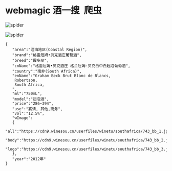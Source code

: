 # webmagic 酒一搜  爬虫


![spider](http://ww4.sinaimg.cn/large/0060lm7Tly1fkufqhmp9tj30i70g4mzh.jpg)



![spider](http://ww4.sinaimg.cn/large/0060lm7Tly1fkuftpfn62j30e807e3yk.jpg)


```
{
   "area":"沿海地区(Coastal Region)",
   "brand":"格雷厄姆•贝克酒庄葡萄酒",
   "breed":"霞多丽",
   "cnName":"格雷厄姆•贝克酒庄 格兰厄姆·贝克白中白起泡葡萄酒",
   "country":"南非(South Africa)",
   "enName":"Graham Beck Brut Blanc de Blancs,
    Robertson,
    South Africa,
   ",
   "ml":"750mL",
   "model":"起泡酒",
   "price":"286~394",
   "use":"宴请, 其他,商务",
   "vol":"12.5%",
   "wImage":
   {
      "all":"https://cdn9.winesou.cn/userfiles/winetu/southafrica/743_bb_1.jpg",
      "body":"https://cdn9.winesou.cn/userfiles/winetu/southafrica/743_bb_2.jpg",
      "logo":"https://cdn9.winesou.cn/userfiles/winetu/southafrica/743_bb_3.jpg"
   },
   "year":"2012年"
}
```
    
